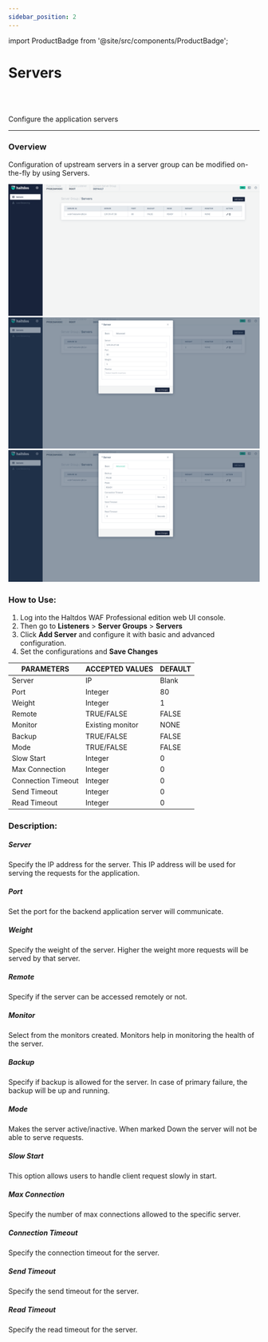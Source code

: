 ```yaml
---
sidebar_position: 2
---
```


import ProductBadge from '@site/src/components/ProductBadge';

# Servers

<ProductBadge />
<br />
<br />

Configure the application servers

---

### Overview

Configuration of upstream servers in a server group can be modified on-the-fly by using Servers.

![servers](/img/pro-waf/docs/servers1.png)
![servers](/img/pro-waf/docs/servers2.png)
![servers](/img/pro-waf/docs/servers3.png)

### How to Use:
1. Log into the Haltdos WAF Professional edition web UI console.
2. Then go to **Listeners** > **Server Groups** > **Servers**
3. Click **Add Server** and configure it with basic and advanced configuration.
4. Set the configurations and **Save Changes**


| PARAMETERS         | ACCEPTED VALUES  | DEFAULT |
|--------------------|------------------|---------|
| Server             | IP               | Blank   |
| Port               | Integer          | 80      |
| Weight             | Integer          | 1       |
| Remote             | TRUE/FALSE       | FALSE   |
| Monitor            | Existing monitor | NONE    |
| Backup             | TRUE/FALSE       | FALSE   |
| Mode               | TRUE/FALSE       | FALSE   |
| Slow Start         | Integer          | 0       |
| Max Connection     | Integer          | 0       |
| Connection Timeout | Integer          | 0       |
| Send Timeout       | Integer          | 0       |
| Read Timeout       | Integer          | 0       |


### Description:

##### **Server**

Specify the IP address for the server. This IP address will be used for serving the requests for the application.

##### **Port** 

Set the port for the backend application server will communicate.

##### **Weight** 

Specify the weight of the server. Higher the weight more requests will be served by that server. 

##### **Remote** 

Specify if the server can be accessed remotely or not.

##### **Monitor** 

Select from the monitors created. Monitors help in monitoring the health of the server.

##### **Backup** 

Specify if backup is allowed for the server. In case of primary failure, the backup will be up and running.

##### **Mode** 

Makes the server active/inactive. When marked Down the server will not be able to serve requests.

##### **Slow Start**

This option allows users to handle client request slowly in start.

##### **Max Connection** 

Specify the number of max connections allowed to the specific server.

##### **Connection Timeout** 

Specify the connection timeout for the server.

##### **Send Timeout** 

Specify the send timeout for the server. 

##### **Read Timeout** 

Specify the read timeout for the server.




